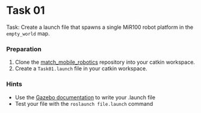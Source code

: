 # Task 01

Task: Create a launch file that spawns a single MiR100 robot platform in the `empty_world` map.

### Preparation

1. Clone the [match_mobile_robotics](http://https://github.com/match-ROS/match_mobile_robotics "match_mobile_robotics") repository into your catkin workspace.
2. Create a `Task01.launch` file in your catkin workspace.

### Hints

- Use the [Gazebo documentation](https://classic.gazebosim.org/tutorials?tut=ros_roslaunch&cat=connect_ros#LaunchingOtherDemoWorlds "Gazebo documentation") to write your .launch file
- Test your file with the `roslaunch file.launch` command

